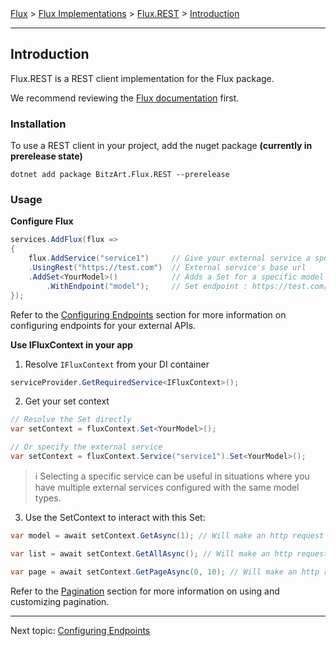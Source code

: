 ﻿<span class="breadcrumbs">
    <a href="../">Flux</a> &gt;
    <a href="../04.implementations.html">Flux Implementations</a> &gt;
    <a href="./">Flux.REST</a> &gt;
    <a href="./01.introduction.html">Introduction</a>
</span>

---

## Introduction

Flux.REST is a REST client implementation for the Flux package.

We recommend reviewing the [Flux documentation](../01.introduction.md) first.

### Installation

To use a REST client in your project, add the nuget package **(currently in prerelease state)**

```
dotnet add package BitzArt.Flux.REST --prerelease
```

### Usage

**Configure Flux**

```csharp
services.AddFlux(flux =>
{
    flux.AddService("service1")     // Give your external service a specific name
    .UsingRest("https://test.com")  // External service's base url
    .AddSet<YourModel>()            // Adds a Set for a specific model
        .WithEndpoint("model");     // Set endpoint : https://test.com/model
});
```

Refer to the [Configuring Endpoints](02.endpoints.md) section for more information on configuring endpoints for your external APIs.

**Use IFluxContext in your app**

1. Resolve `IFluxContext` from your DI container

```csharp
serviceProvider.GetRequiredService<IFluxContext>();
```

2. Get your set context

```csharp
// Resolve the Set directly
var setContext = fluxContext.Set<YourModel>();

// Or specify the external service
var setContext = fluxContext.Service("service1").Set<YourModel>();
```

> ℹ️
> Selecting a specific service can be useful in situations where you have multiple external services configured with the same model types.

3. Use the SetContext to interact with this Set:

```csharp
var model = await setContext.GetAsync(1); // Will make an http request to https://test.com/model/1

var list = await setContext.GetAllAsync(); // Will make an http request to https://test.com/model

var page = await setContext.GetPageAsync(0, 10); // Will make an http request to https://test.com/model?offset=0&limit=10
```

Refer to the [Pagination](04.pagination.md) section for more information on using and customizing pagination.

---

Next topic:
[Configuring Endpoints](02.endpoints.md)